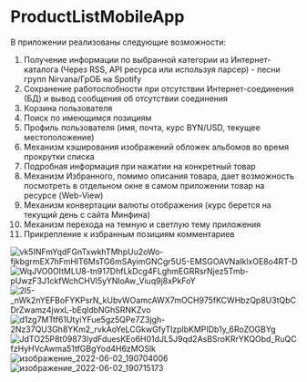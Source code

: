 # ProductListMobileApp
В приложении реализованы следующие возможности:
1.	Получение информации по выбранной категории из Интернет-каталога (Через RSS, API ресурса или используя парсер) - песни групп Nirvana/ГрОБ на Spotify
2.	Сохранение работоспобности при отсутствии Интернет-соединения (БД) и вывод сообщения об отсутствии соединения
3.	Корзина пользователя
4.	Поиск по имеющимся позициям
5.	Профиль пользователя (имя, почта, курс BYN/USD, текущее местоположение)
6.	Механизм кэширования изображений обложек альбомов во время прокрутки списка
7.  Подробная информация при нажатии на конкретный товар 
8.  Механизм Избранного, помимо описания товара, дает возможность посмотреть в отдельном окне в самом приложении товар на ресурсе (Web-View)
9.  Механизм конвертации валюты отображения (курс берется на текущий день с сайта Минфина)
10. Механизм перехода на темную и светлую тему приложения
11. Прикрепление к избранным позициям комментариев

![vk5INFmYqdFGnTxwkhTMhpUu2oWo-fjkbgrmEX7hFmHlT6MsTG6mSAyimGNCgr5U5-EMSGOAVNaIklxOE8o4RT-D](https://user-images.githubusercontent.com/71631675/171676395-6db44bda-a01b-40b7-97bb-ddfc30bc51b4.jpg)
![WqJVO0OItMLU8-tn917DhfLkDcg4FLghmEGRRsrNjez5Tmb-pUwzF3J1ckfWchCHVl5yYNIoAw_Viuq9j8xPkFoY](https://user-images.githubusercontent.com/71631675/171676505-91cf0251-eb70-4dd2-ad79-d6df081d7c13.jpg)
![2l5-_nWk2nYEFBoFYKPsrN_kUbvWOamcAWX7mOCH975fKCWHbzQp8U3tQbCDrZwamz4jwxL-bEqldbNGhSRNKZvo](https://user-images.githubusercontent.com/71631675/171676718-1f124071-908e-4a7f-84be-f866555911c7.jpg)
![d1zg7MTtf61UtyiYFue5gz5QPe7Z3jgh-2Nz37QU3Gh8YKm2_rvkAoYeLCGkwGfyTlzplbKMPIDb1y_6RoZOGBYg](https://user-images.githubusercontent.com/71631675/171676846-fb27ad88-5e7e-4c4c-85b9-ccbc2a5cda82.jpg)
![JdTO25P8t09873lydFduesKEo6H01dJL5J9qd2AsBSroKRrYKQObd_RuQCfzHyHVcAwma51tfGBgYod4H6zMOSlk](https://user-images.githubusercontent.com/71631675/171677000-f692d70d-fa6a-4088-b1fc-b0d5e32e5295.jpg)
![изображение_2022-06-02_190704006](https://user-images.githubusercontent.com/71631675/171677154-95a127a4-1c0f-41a2-8adb-5aad31d515e4.png)
![изображение_2022-06-02_190715173](https://user-images.githubusercontent.com/71631675/171677314-8fed09d2-481d-4ce9-ae38-0f11a2d8ec39.png)
